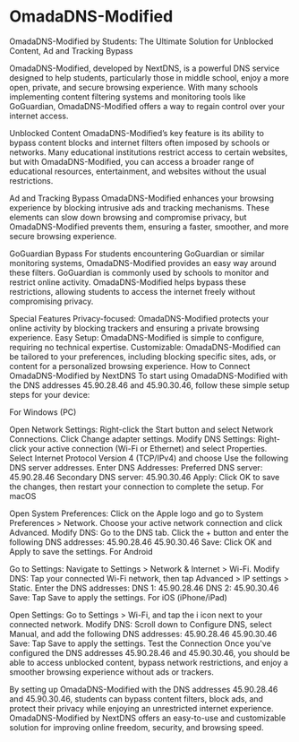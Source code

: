 # OmadaDNS-Modified
OmadaDNS-Modified by Students: The Ultimate Solution for Unblocked Content, Ad and Tracking Bypass

OmadaDNS-Modified, developed by NextDNS, is a powerful DNS service designed to help students, particularly those in middle school, enjoy a more open, private, and secure browsing experience. With many schools implementing content filtering systems and monitoring tools like GoGuardian, OmadaDNS-Modified offers a way to regain control over your internet access.

Unblocked Content
OmadaDNS-Modified’s key feature is its ability to bypass content blocks and internet filters often imposed by schools or networks. Many educational institutions restrict access to certain websites, but with OmadaDNS-Modified, you can access a broader range of educational resources, entertainment, and websites without the usual restrictions.

Ad and Tracking Bypass
OmadaDNS-Modified enhances your browsing experience by blocking intrusive ads and tracking mechanisms. These elements can slow down browsing and compromise privacy, but OmadaDNS-Modified prevents them, ensuring a faster, smoother, and more secure browsing experience.

GoGuardian Bypass
For students encountering GoGuardian or similar monitoring systems, OmadaDNS-Modified provides an easy way around these filters. GoGuardian is commonly used by schools to monitor and restrict online activity. OmadaDNS-Modified helps bypass these restrictions, allowing students to access the internet freely without compromising privacy.

Special Features
Privacy-focused: OmadaDNS-Modified protects your online activity by blocking trackers and ensuring a private browsing experience.
Easy Setup: OmadaDNS-Modified is simple to configure, requiring no technical expertise.
Customizable: OmadaDNS-Modified can be tailored to your preferences, including blocking specific sites, ads, or content for a personalized browsing experience.
How to Connect OmadaDNS-Modified by NextDNS
To start using OmadaDNS-Modified with the DNS addresses 45.90.28.46 and 45.90.30.46, follow these simple setup steps for your device:

For Windows (PC)

Open Network Settings: Right-click the Start button and select Network Connections. Click Change adapter settings.
Modify DNS Settings: Right-click your active connection (Wi-Fi or Ethernet) and select Properties.
Select Internet Protocol Version 4 (TCP/IPv4) and choose Use the following DNS server addresses.
Enter DNS Addresses:
Preferred DNS server: 45.90.28.46
Secondary DNS server: 45.90.30.46
Apply: Click OK to save the changes, then restart your connection to complete the setup.
For macOS

Open System Preferences: Click on the Apple logo and go to System Preferences > Network.
Choose your active network connection and click Advanced.
Modify DNS:
Go to the DNS tab.
Click the + button and enter the following DNS addresses:
45.90.28.46
45.90.30.46
Save: Click OK and Apply to save the settings.
For Android

Go to Settings: Navigate to Settings > Network & Internet > Wi-Fi.
Modify DNS:
Tap your connected Wi-Fi network, then tap Advanced > IP settings > Static.
Enter the DNS addresses:
DNS 1: 45.90.28.46
DNS 2: 45.90.30.46
Save: Tap Save to apply the settings.
For iOS (iPhone/iPad)

Open Settings: Go to Settings > Wi-Fi, and tap the i icon next to your connected network.
Modify DNS:
Scroll down to Configure DNS, select Manual, and add the following DNS addresses:
45.90.28.46
45.90.30.46
Save: Tap Save to apply the settings.
Test the Connection
Once you've configured the DNS addresses 45.90.28.46 and 45.90.30.46, you should be able to access unblocked content, bypass network restrictions, and enjoy a smoother browsing experience without ads or trackers.



By setting up OmadaDNS-Modified with the DNS addresses 45.90.28.46 and 45.90.30.46, students can bypass content filters, block ads, and protect their privacy while enjoying an unrestricted internet experience. OmadaDNS-Modified by NextDNS offers an easy-to-use and customizable solution for improving online freedom, security, and browsing speed.

